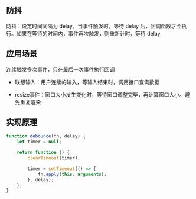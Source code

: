 ## 防抖

防抖：设定时间间隔为 delay。当事件触发时，等待 delay 后，回调函数才会执行。如果在等待的时间内，事件再次触发，则重新计时，等待 delay

## 应用场景

连续触发多次事件，只在最后一次事件执行回调

- 联想输入：用户连续的输入，等输入结束时，调用接口查询数据

- resize事件：窗口大小发生变化时，等待窗口调整完毕，再计算窗口大小。避免重复渲染

## 实现原理

```js
function debounce(fn, delay) {
	let timer = null;

	return function () {
		clearTimeout(timer);

		timer = setTimeout(() => {
			fn.apply(this, arguments);
		}, delay);
	};
}
```